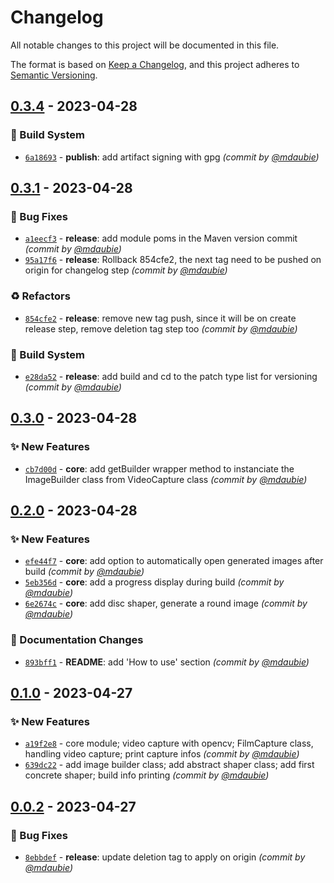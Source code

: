 # Changelog
All notable changes to this project will be documented in this file.

The format is based on [Keep a Changelog](https://keepachangelog.com/en/1.0.0/),
and this project adheres to [Semantic Versioning](https://semver.org/spec/v2.0.0.html).

## [0.3.4] - 2023-04-28
### :construction_worker: Build System
- [`6a18693`](https://github.com/mdaubie/color-of-film/commit/6a18693a5dd5620075ee727b6eac92bb2bd4415c) - **publish**: add artifact signing with gpg *(commit by [@mdaubie](https://github.com/mdaubie))*


## [0.3.1] - 2023-04-28
### :bug: Bug Fixes
- [`a1eecf3`](https://github.com/mdaubie/color-of-film/commit/a1eecf34f44a2aa2d995359e0da02a109a41d83d) - **release**: add module poms in the Maven version commit *(commit by [@mdaubie](https://github.com/mdaubie))*
- [`95a17f6`](https://github.com/mdaubie/color-of-film/commit/95a17f69eb1a54a93c65c26b4541a67260850f4b) - **release**: Rollback 854cfe2, the next tag need to be pushed on origin for changelog step *(commit by [@mdaubie](https://github.com/mdaubie))*

### :recycle: Refactors
- [`854cfe2`](https://github.com/mdaubie/color-of-film/commit/854cfe2f6807072953d7f531ac33a7944735a518) - **release**: remove new tag push, since it will be on create release step, remove deletion tag step too *(commit by [@mdaubie](https://github.com/mdaubie))*

### :construction_worker: Build System
- [`e28da52`](https://github.com/mdaubie/color-of-film/commit/e28da52b9cac82d43ec3a47d3da4f60c611eddc6) - **release**: add build and cd to the patch type list for versioning *(commit by [@mdaubie](https://github.com/mdaubie))*


## [0.3.0] - 2023-04-28
### :sparkles: New Features
- [`cb7d00d`](https://github.com/mdaubie/color-of-film/commit/cb7d00d6c291232be84957f9df247b6c264d27fa) - **core**: add getBuilder wrapper method to instanciate the ImageBuilder class from VideoCapture class *(commit by [@mdaubie](https://github.com/mdaubie))*


## [0.2.0] - 2023-04-28
### :sparkles: New Features
- [`efe44f7`](https://github.com/mdaubie/color-of-film/commit/efe44f7f5ac2684e49cddc328c4db950007c921e) - **core**: add option to automatically open generated images after build *(commit by [@mdaubie](https://github.com/mdaubie))*
- [`5eb356d`](https://github.com/mdaubie/color-of-film/commit/5eb356d689b6012880f36202b086467e0a44255f) - **core**: add a progress display during build *(commit by [@mdaubie](https://github.com/mdaubie))*
- [`6e2674c`](https://github.com/mdaubie/color-of-film/commit/6e2674c9073870bb32454c16d49397520890d74a) - **core**: add disc shaper, generate a round image *(commit by [@mdaubie](https://github.com/mdaubie))*

### :memo: Documentation Changes
- [`893bff1`](https://github.com/mdaubie/color-of-film/commit/893bff10764322994f8706aa23ed49940a407089) - **README**: add 'How to use' section *(commit by [@mdaubie](https://github.com/mdaubie))*


## [0.1.0] - 2023-04-27
### :sparkles: New Features
- [`a19f2e8`](https://github.com/mdaubie/color-of-film/commit/a19f2e877b0a612f2162d2b03af43610cd57f836) - core module; video capture with opencv; FilmCapture class, handling video capture; print capture infos *(commit by [@mdaubie](https://github.com/mdaubie))*
- [`639dc22`](https://github.com/mdaubie/color-of-film/commit/639dc229c97b77aef654e7d39c5922a52334d6ff) - add image builder class; add abstract shaper class; add first concrete shaper; build info printing *(commit by [@mdaubie](https://github.com/mdaubie))*


## [0.0.2] - 2023-04-27
### :bug: Bug Fixes
- [`8ebbdef`](https://github.com/mdaubie/color-of-film/commit/8ebbdefe042c5c2ec2df98e5e1dc8623080dd9b0) - **release**: update deletion tag to apply on origin *(commit by [@mdaubie](https://github.com/mdaubie))*


[0.0.2]: https://github.com/mdaubie/color-of-film/compare/0.0.1...0.0.2
[0.1.0]: https://github.com/mdaubie/color-of-film/compare/0.0.2...0.1.0
[0.2.0]: https://github.com/mdaubie/color-of-film/compare/0.1.0...0.2.0
[0.3.0]: https://github.com/mdaubie/color-of-film/compare/0.2.0...0.3.0
[0.3.1]: https://github.com/mdaubie/color-of-film/compare/0.3.0...0.3.1
[0.3.4]: https://github.com/mdaubie/color-of-film/compare/0.3.3...0.3.4